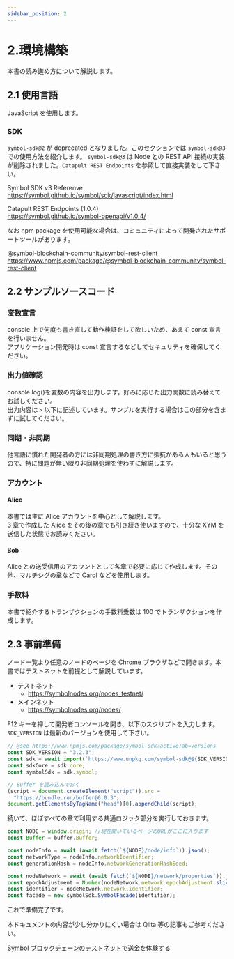 ```yaml
---
sidebar_position: 2
---
```


# 2.環境構築

本書の読み進め方について解説します。

## 2.1 使用言語

JavaScript を使用します。

### SDK

`symbol-sdk@2` が deprecated となりました。このセクションでは `symbol-sdk@3` での使用方法を紹介します。
`symbol-sdk@3` は Node との REST API 接続の実装が削除されました。`Catapult REST Endpoints` を参照して直接実装をして下さい。

Symbol SDK v3 Referenve<br/>
https://symbol.github.io/symbol/sdk/javascript/index.html

Catapult REST Endpoints (1.0.4)<br/>
https://symbol.github.io/symbol-openapi/v1.0.4/

なお npm package を使用可能な場合は、コミュニティによって開発されたサポートツールがあります。

@symbol-blockchain-community/symbol-rest-client<br/>
https://www.npmjs.com/package/@symbol-blockchain-community/symbol-rest-client

## 2.2 サンプルソースコード

### 変数宣言

console 上で何度も書き直して動作検証をして欲しいため、あえて const 宣言を行いません。  
アプリケーション開発時は const 宣言するなどしてセキュリティを確保してください。

### 出力値確認

console.log()を変数の内容を出力します。好みに応じた出力関数に読み替えてお試しください。  
出力内容は `>` 以下に記述しています。サンプルを実行する場合はこの部分を含まずに試してください。

### 同期・非同期

他言語に慣れた開発者の方には非同期処理の書き方に抵抗がある人もいると思うので、特に問題が無い限り非同期処理を使わずに解説します。

### アカウント

#### Alice

本書では主に Alice アカウントを中心として解説します。  
3 章で作成した Alice をその後の章でも引き続き使いますので、十分な XYM を送信した状態でお読みください。

#### Bob

Alice との送受信用のアカウントとして各章で必要に応じて作成します。その他、マルチシグの章などで Carol などを使用します。

### 手数料

本書で紹介するトランザクションの手数料乗数は 100 でトランザクションを作成します。

## 2.3 事前準備

ノード一覧より任意のノードのページを Chrome ブラウザなどで開きます。本書ではテストネットを前提として解説しています。

- テストネット
  - https://symbolnodes.org/nodes_testnet/
- メインネット
  - https://symbolnodes.org/nodes/

F12 キーを押して開発者コンソールを開き、以下のスクリプトを入力します。
`SDK_VERSION` は最新のバージョンを使用して下さい。

```js
// @see https://www.npmjs.com/package/symbol-sdk?activeTab=versions
const SDK_VERSION = "3.2.3";
const sdk = await import(`https://www.unpkg.com/symbol-sdk@${SDK_VERSION}/dist/bundle.web.js`);
const sdkCore = sdk.core;
const symbolSdk = sdk.symbol;

// Buffer を読み込んでおく
(script = document.createElement("script")).src =
  "https://bundle.run/buffer@6.0.3";
document.getElementsByTagName("head")[0].appendChild(script);
```

続いて、ほぼすべての章で利用する共通ロジック部分を実行しておきます。

```js
const NODE = window.origin; //現在開いているページのURLがここに入ります
const Buffer = buffer.Buffer;

const nodeInfo = await (await fetch(`${NODE}/node/info`)).json();
const networkType = nodeInfo.networkIdentifier;
const generationHash = nodeInfo.networkGenerationHashSeed;

const nodeNetwork = await (await fetch(`${NODE}/network/properties`)).json();
const epochAdjustment = Number(nodeNetwork.network.epochAdjustment.slice(0, -1));
const identifier = nodeNetwork.network.identifier;
const facade = new symbolSdk.SymbolFacade(identifier);
```

これで準備完了です。

本ドキュメントの内容が少し分かりにくい場合は Qiita 等の記事もご参考ください。

[Symbol ブロックチェーンのテストネットで送金を体験する](https://qiita.com/nem_takanobu/items/e2b1f0aafe7a2df0fe1b)
